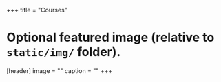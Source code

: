 +++
title = "Courses"

# Optional featured image (relative to `static/img/` folder).
[header]
image = ""
caption = ""
+++
